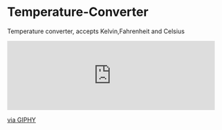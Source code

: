 # Temperature-Converter
Temperature converter, accepts Kelvin,Fahrenheit and Celsius
<iframe src="https://giphy.com/embed/2xTekjMQQJmyV5vKOI" width="480" height="160" frameBorder="0" class="giphy-embed" allowFullScreen></iframe><p><a href="https://giphy.com/gifs/2xTekjMQQJmyV5vKOI">via GIPHY</a></p>
